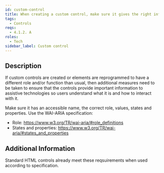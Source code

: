 ```yaml
---
id: custom-control
title: When creating a custom control, make sure it gives the right information to assistive technology
tags:
  - Controls
reqs:
  - 4.1.2. A
roles:
  - Tech
sidebar_label: Custom control
---
```


## Description

If custom controls are created or elements are reprogrammed to have a different role and/or function than usual, then additional measures need to be taken to ensure that the controls provide important information to assistive technologies so users understand what it is and how to interact with it.

Make sure it has an accessible name, the correct role, values, states and properties. Use the WAI-ARIA specification:

- Role: https://www.w3.org/TR/wai-aria/#role_definitions
- States and properties: https://www.w3.org/TR/wai-aria/#states_and_properties

## Additional Information

Standard HTML controls already meet these reqsuirements when used according to specification.
